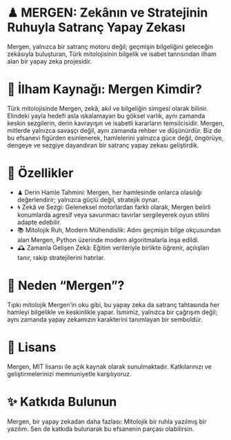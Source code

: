 # ♟ MERGEN: Zekânın ve Stratejinin Ruhuyla Satranç Yapay Zekası
Mergen, yalnızca bir satranç motoru değil; geçmişin bilgeliğini geleceğin zekâsıyla buluşturan, Türk mitolojisinin bilgelik ve isabet tanrısından ilham alan bir yapay zeka projesidir.

# 🧠 İlham Kaynağı: Mergen Kimdir?
Türk mitolojisinde Mergen, zekâ, akıl ve bilgeliğin simgesi olarak bilinir. Elindeki yayla hedefi asla ıskalamayan bu göksel varlık, aynı zamanda keskin sezgilerin, derin kavrayışın ve isabetli kararların temsilcisidir. Mergen, mitlerde yalnızca savaşçı değil, aynı zamanda rehber ve düşünürdür.
Biz de bu efsanevi figürden esinlenerek, hamlelerini yalnızca güce değil, öngörüye, dengeye ve sezgiye dayandıran bir satranç yapay zekası geliştirdik.

# 🔧 Özellikler
- ♟ Derin Hamle Tahmini: Mergen, her hamlesinde onlarca olasılığı değerlendirir; yalnızca güçlü değil, stratejik oynar.
- 🌀 Zekâ ve Sezgi: Geleneksel motorlardan farklı olarak, Mergen belirli konumlarda agresif veya savunmacı tavırlar sergileyerek oyun stilini adapte edebilir.
- 📚 Mitolojik Ruh, Modern Mühendislik: Adını geçmişin bilge okçusundan alan Mergen, Python üzerinde modern algoritmalarla inşa edildi.
- 🕰️ Zamanla Gelişen Zekâ: Eğitim verileriyle birlikte öğrenir, açılışları tanır, rakip stratejilerini hatırlar.

# 🎯 Neden “Mergen”?
Tıpkı mitolojik Mergen’in oku gibi, bu yapay zeka da satranç tahtasında her hamleyi bilgelikle ve keskinlikle yapar. İsmimiz, yalnızca bir çağrışım değil; aynı zamanda yapay zekamızın karakterini tanımlayan bir semboldür.

# 📜 Lisans
Mergen, MIT lisansı ile açık kaynak olarak sunulmaktadır. Katkılarınızı ve geliştirmelerinizi memnuniyetle karşılıyoruz.

# ✨ Katkıda Bulunun
Mergen, bir yapay zekadan daha fazlası: Mitolojik bir ruhla yazılmış bir yazılım. Sen de katkıda bulunarak bu efsanenin parçası olabilirsin.

